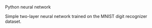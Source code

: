 Python neural network

Simple two-layer neural network trained on the MNIST digit recognizer dataset. 
